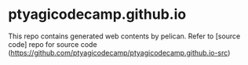 # ptyagicodecamp.github.io

This repo contains generated web contents by pelican. Refer to [source code] repo for source code (https://github.com/ptyagicodecamp/ptyagicodecamp.github.io-src)
